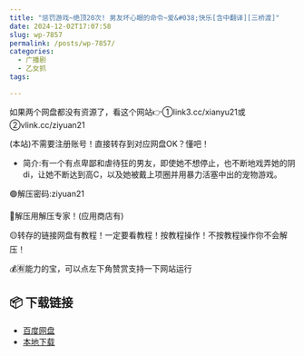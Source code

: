 ```yaml
---
title: "惩罚游戏~绝顶20次! 男友坏心眼的命令~爱&#038;快乐[含中翻译][三桥渡]"
date: 2024-12-02T17:07:58
slug: wp-7857
permalink: /posts/wp-7857/
categories:
  - 广播剧
  - 乙女抓
tags:

---
```


如果两个网盘都没有资源了，看这个网站👉①link3.cc/xianyu21或②vlink.cc/ziyuan21

(本站)不需要注册账号！直接转存到对应网盘OK？懂吧！

*   简介:有一个有点卑鄙和虐待狂的男友，即使她不想停止，也不断地戏弄她的阴di，让她不断达到高C，以及她被戴上项圈并用暴力活塞中出的宠物游戏。 

🟢解压密码:ziyuan21

🔵解压用解压专家！(应用商店有)

🟡转存的链接网盘有教程！一定要看教程！按教程操作！不按教程操作你不会解压！

💰🈶能力的宝，可以点左下角赞赏支持一下网站运行

## 📦 下载链接
- [百度网盘](https://blziyuan21.com/pay-download/7857?key=e1aff72f2b&down_id=0)
- [本地下载](https://blziyuan21.com/pay-download/7857?key=e1aff72f2b&down_id=1)

